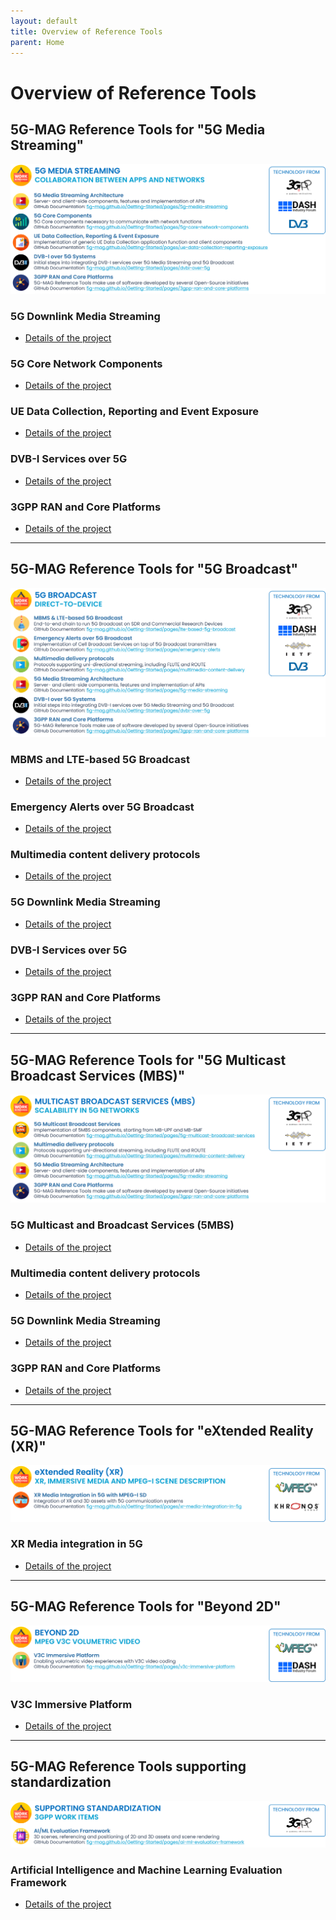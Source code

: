 ```yaml
---
layout: default
title: Overview of Reference Tools
parent: Home
---
```


# Overview of Reference Tools

## 5G-MAG Reference Tools for "5G Media Streaming"

<img src="../assets/images/projects/projects_1.png">

### 5G Downlink Media Streaming
* [Details of the project](./5g-media-streaming/)

### 5G Core Network Components
* [Details of the project](./5g-core-network-components/)

### UE Data Collection, Reporting and Event Exposure
* [Details of the project](./ue-data-collection-reporting-exposure/)

### DVB-I Services over 5G
* [Details of the project](./dvbi-over-5g/)

### 3GPP RAN and Core Platforms
* [Details of the project](./3gpp-ran-and-core-platforms/)

---

## 5G-MAG Reference Tools for "5G Broadcast"

<img src="../assets/images/projects/projects_2.png">

### MBMS and LTE-based 5G Broadcast
* [Details of the project](./lte-based-5g-broadcast/)

### Emergency Alerts over 5G Broadcast
* [Details of the project](./emergency-alerts/)

### Multimedia content delivery protocols
* [Details of the project](./multimedia-content-delivery/)

### 5G Downlink Media Streaming
* [Details of the project](./5g-media-streaming/)

### DVB-I Services over 5G
* [Details of the project](./dvbi-over-5g/)

### 3GPP RAN and Core Platforms
* [Details of the project](./3gpp-ran-and-core-platforms/)

---

## 5G-MAG Reference Tools for "5G Multicast Broadcast Services (MBS)"

<img src="../assets/images/projects/projects_3.png">

### 5G Multicast and Broadcast Services (5MBS)
* [Details of the project](./5g-multicast-broadcast-services/)

### Multimedia content delivery protocols
* [Details of the project](./multimedia-content-delivery/)

### 5G Downlink Media Streaming
* [Details of the project](./5g-media-streaming/)

### 3GPP RAN and Core Platforms
* [Details of the project](./3gpp-ran-and-core-platforms/)

---

## 5G-MAG Reference Tools for "eXtended Reality (XR)"

<img src="../assets/images/projects/projects_4.png">

### XR Media integration in 5G
* [Details of the project](./xr-media-integration-in-5g/)

---

## 5G-MAG Reference Tools for "Beyond 2D"

<img src="../assets/images/projects/projects_5.png">

### V3C Immersive Platform
* [Details of the project](./v3c-immersive-platform/)

---

## 5G-MAG Reference Tools supporting standardization

<img src="../assets/images/projects/projects_6.png">

### Artificial Intelligence and Machine Learning Evaluation Framework
* [Details of the project](./ai-ml-evaluation-framework/)
